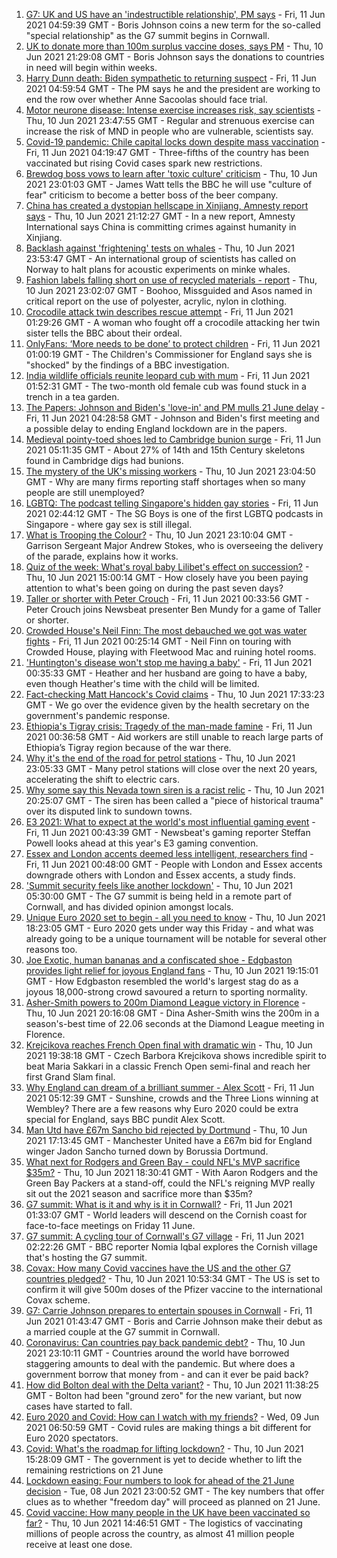 1. [G7: UK and US have an 'indestructible relationship', PM says](https://www.bbc.co.uk/news/uk-politics-57436035) - Fri, 11 Jun 2021 04:59:39 GMT - Boris Johnson coins a new term for the so-called "special relationship" as the G7 summit begins in Cornwall.
2. [UK to donate more than 100m surplus vaccine doses, says PM](https://www.bbc.co.uk/news/uk-57436535) - Thu, 10 Jun 2021 21:29:08 GMT - Boris Johnson says the donations to countries in need will begin within weeks.
3. [Harry Dunn death: Biden sympathetic to returning suspect](https://www.bbc.co.uk/news/uk-57435843) - Fri, 11 Jun 2021 04:59:54 GMT - The PM says he and the president are working to end the row over whether Anne Sacoolas should face trial.
4. [Motor neurone disease: Intense exercise increases risk, say scientists](https://www.bbc.co.uk/news/health-57431412) - Thu, 10 Jun 2021 23:47:55 GMT - Regular and strenuous exercise can increase the risk of MND in people who are vulnerable, scientists say.
5. [Covid-19 pandemic: Chile capital locks down despite mass vaccination](https://www.bbc.co.uk/news/world-latin-america-57436861) - Fri, 11 Jun 2021 04:19:47 GMT - Three-fifths of the country has been vaccinated but rising Covid cases spark new restrictions.
6. [Brewdog boss vows to learn after 'toxic culture' criticism](https://www.bbc.co.uk/news/business-57434978) - Thu, 10 Jun 2021 23:01:03 GMT - James Watt tells the BBC he will use "culture of fear" criticism to become a better boss of the beer company.
7. [China has created a dystopian hellscape in Xinjiang, Amnesty report says](https://www.bbc.co.uk/news/world-asia-china-57386625) - Thu, 10 Jun 2021 21:12:27 GMT - In a new report, Amnesty International says China is committing crimes against humanity in Xinjiang.
8. [Backlash against 'frightening' tests on whales](https://www.bbc.co.uk/news/science-environment-57432290) - Thu, 10 Jun 2021 23:53:47 GMT - An international group of scientists has called on Norway to halt plans for acoustic experiments on minke whales.
9. [Fashion labels falling short on use of recycled materials - report](https://www.bbc.co.uk/news/business-57433221) - Thu, 10 Jun 2021 23:02:07 GMT - Boohoo, Missguided and Asos named in critical report on the use of polyester, acrylic, nylon in clothing.
10. [Crocodile attack twin describes rescue attempt](https://www.bbc.co.uk/news/newsbeat-57437135) - Fri, 11 Jun 2021 01:29:26 GMT - A woman who fought off a crocodile attacking her twin sister tells the BBC about their ordeal.
11. [OnlyFans: ‘More needs to be done’ to protect children](https://www.bbc.co.uk/news/uk-57429900) - Fri, 11 Jun 2021 01:00:19 GMT - The Children's Commissioner for England says she is "shocked" by the findings of a BBC investigation.
12. [India wildlife officials reunite leopard cub with mum](https://www.bbc.co.uk/news/world-asia-india-57423682) - Fri, 11 Jun 2021 01:52:31 GMT - The two-month old female cub was found stuck in a trench in a tea garden.
13. [The Papers: Johnson and Biden's 'love-in' and PM mulls 21 June delay](https://www.bbc.co.uk/news/blogs-the-papers-57436753) - Fri, 11 Jun 2021 04:28:58 GMT - Johnson and Biden's first meeting and a possible delay to ending England lockdown are in the papers.
14. [Medieval pointy-toed shoes led to Cambridge bunion surge](https://www.bbc.co.uk/news/uk-england-cambridgeshire-57427365) - Fri, 11 Jun 2021 05:11:35 GMT - About 27% of 14th and 15th Century skeletons found in Cambridge digs had bunions.
15. [The mystery of the UK's missing workers](https://www.bbc.co.uk/news/business-57400560) - Thu, 10 Jun 2021 23:04:50 GMT - Why are many firms reporting staff shortages when so many people are still unemployed?
16. [LGBTQ: The podcast telling Singapore's hidden gay stories](https://www.bbc.co.uk/news/world-asia-57424596) - Fri, 11 Jun 2021 02:44:12 GMT - The SG Boys is one of the first LGBTQ podcasts in Singapore - where gay sex is still illegal.
17. [What is Trooping the Colour?](https://www.bbc.co.uk/news/uk-57433611) - Thu, 10 Jun 2021 23:10:04 GMT - Garrison Sergeant Major Andrew Stokes, who is overseeing the delivery of the parade, explains how it works.
18. [Quiz of the week: What's royal baby Lilibet's effect on succession?](https://www.bbc.co.uk/news/world-57421255) - Thu, 10 Jun 2021 15:00:14 GMT - How closely have you been paying attention to what's been going on during the past seven days?
19. [Taller or shorter with Peter Crouch](https://www.bbc.co.uk/news/newsbeat-57431175) - Fri, 11 Jun 2021 00:33:56 GMT - Peter Crouch joins Newsbeat presenter Ben Mundy for a game of Taller or shorter.
20. [Crowded House's Neil Finn: The most debauched we got was water fights](https://www.bbc.co.uk/news/entertainment-arts-57419383) - Fri, 11 Jun 2021 00:25:14 GMT - Neil Finn on touring with Crowded House, playing with Fleetwood Mac and ruining hotel rooms.
21. ['Huntington's disease won't stop me having a baby'](https://www.bbc.co.uk/news/stories-57430859) - Fri, 11 Jun 2021 00:35:33 GMT - Heather and her husband are going to have a baby, even though Heather's time with the child will be limited.
22. [Fact-checking Matt Hancock's Covid claims](https://www.bbc.co.uk/news/57427777) - Thu, 10 Jun 2021 17:33:23 GMT - We go over the evidence given by the health secretary on the government's pandemic response.
23. [Ethiopia's Tigray crisis: Tragedy of the man-made famine](https://www.bbc.co.uk/news/world-africa-57422168) - Fri, 11 Jun 2021 00:36:58 GMT - Aid workers are still unable to reach large parts of Ethiopia’s Tigray region because of the war there.
24. [Why it's the end of the road for petrol stations](https://www.bbc.co.uk/news/business-57416829) - Thu, 10 Jun 2021 23:05:33 GMT - Many petrol stations will close over the next 20 years, accelerating the shift to electric cars.
25. [Why some say this Nevada town siren is a racist relic](https://www.bbc.co.uk/news/world-us-canada-57407543) - Thu, 10 Jun 2021 20:25:07 GMT - The siren has been called a "piece of historical trauma" over its disputed link to sundown towns.
26. [E3 2021: What to expect at the world's most influential gaming event](https://www.bbc.co.uk/news/newsbeat-57425970) - Fri, 11 Jun 2021 00:43:39 GMT - Newsbeat's gaming reporter Steffan Powell looks ahead at this year's E3 gaming convention.
27. [Essex and London accents deemed less intelligent, researchers find](https://www.bbc.co.uk/news/uk-england-essex-57071805) - Fri, 11 Jun 2021 00:48:00 GMT - People with London and Essex accents downgrade others with London and Essex accents, a study finds.
28. ['Summit security feels like another lockdown'](https://www.bbc.co.uk/news/uk-england-cornwall-57399071) - Thu, 10 Jun 2021 05:30:00 GMT - The G7 summit is being held in a remote part of Cornwall, and has divided opinion amongst locals.
29. [Unique Euro 2020 set to begin - all you need to know](https://www.bbc.co.uk/sport/football/57349809) - Thu, 10 Jun 2021 18:23:05 GMT - Euro 2020 gets under way this Friday - and what was already going to be a unique tournament will be notable for several other reasons too.
30. [Joe Exotic, human bananas and a confiscated shoe - Edgbaston provides light relief for joyous England fans](https://www.bbc.co.uk/sport/cricket/57434574) - Thu, 10 Jun 2021 19:15:01 GMT - How Edgbaston resembled the world's largest stag do as a joyous 18,000-strong crowd savoured a return to sporting normality.
31. [Asher-Smith powers to 200m Diamond League victory in Florence](https://www.bbc.co.uk/sport/athletics/57435447) - Thu, 10 Jun 2021 20:16:08 GMT - Dina Asher-Smith wins the 200m in a season's-best time of 22.06 seconds at the Diamond League meeting in Florence.
32. [Krejcikova reaches French Open final with dramatic win](https://www.bbc.co.uk/sport/tennis/57430542) - Thu, 10 Jun 2021 19:38:18 GMT - Czech Barbora Krejcikova shows incredible spirit to beat Maria Sakkari in a classic French Open semi-final and reach her first Grand Slam final.
33. [Why England can dream of a brilliant summer - Alex Scott](https://www.bbc.co.uk/sport/football/57429078) - Fri, 11 Jun 2021 05:12:39 GMT - Sunshine, crowds and the Three Lions winning at Wembley? There are a few reasons why Euro 2020 could be extra special for England, says BBC pundit Alex Scott.
34. [Man Utd have £67m Sancho bid rejected by Dortmund](https://www.bbc.co.uk/sport/football/57433323) - Thu, 10 Jun 2021 17:13:45 GMT - Manchester United have a £67m bid for England winger Jadon Sancho turned down by Borussia Dortmund.
35. [What next for Rodgers and Green Bay - could NFL's MVP sacrifice $35m?](https://www.bbc.co.uk/sport/american-football/57414011) - Thu, 10 Jun 2021 18:30:41 GMT - With Aaron Rodgers and the Green Bay Packers at a stand-off, could the NFL's reigning MVP really sit out the 2021 season and sacrifice more than $35m?
36. [G7 summit: What is it and why is it in Cornwall?](https://www.bbc.co.uk/news/world-49434667) - Fri, 11 Jun 2021 01:33:07 GMT - World leaders will descend on the Cornish coast for face-to-face meetings on Friday 11 June.
37. [G7 summit: A cycling tour of Cornwall's G7 village](https://www.bbc.co.uk/news/uk-57433610) - Fri, 11 Jun 2021 02:22:26 GMT - BBC reporter Nomia Iqbal explores the Cornish village that's hosting the G7 summit.
38. [Covax: How many Covid vaccines have the US and the other G7 countries pledged?](https://www.bbc.co.uk/news/world-55795297) - Thu, 10 Jun 2021 10:53:34 GMT - The US is set to confirm it will give 500m doses of the Pfizer vaccine to the international Covax scheme.
39. [G7: Carrie Johnson prepares to entertain spouses in Cornwall](https://www.bbc.co.uk/news/uk-politics-57384801) - Fri, 11 Jun 2021 01:43:47 GMT - Boris and Carrie Johnson make their debut as a married couple at the G7 summit in Cornwall.
40. [Coronavirus: Can countries pay back pandemic debt?](https://www.bbc.co.uk/news/57432260) - Thu, 10 Jun 2021 23:10:11 GMT - Countries around the world have borrowed staggering amounts to deal with the pandemic. But where does a government borrow that money from - and can it ever be paid back?
41. [How did Bolton deal with the Delta variant?](https://www.bbc.co.uk/news/uk-england-57425730) - Thu, 10 Jun 2021 11:38:25 GMT - Bolton had been "ground zero" for the new variant, but now cases have started to fall.
42. [Euro 2020 and Covid: How can I watch with my friends?](https://www.bbc.co.uk/news/uk-57386719) - Wed, 09 Jun 2021 06:50:59 GMT - Covid rules are making things a bit different for Euro 2020 spectators.
43. [Covid: What's the roadmap for lifting lockdown?](https://www.bbc.co.uk/news/explainers-52530518) - Thu, 10 Jun 2021 15:28:09 GMT - The government is yet to decide whether to lift the remaining restrictions on 21 June
44. [Lockdown easing: Four numbers to look for ahead of the 21 June decision](https://www.bbc.co.uk/news/57403888) - Tue, 08 Jun 2021 23:00:52 GMT - The key numbers that offer clues as to whether "freedom day" will proceed as planned on 21 June.
45. [Covid vaccine: How many people in the UK have been vaccinated so far?](https://www.bbc.co.uk/news/health-55274833) - Thu, 10 Jun 2021 14:46:51 GMT - The logistics of vaccinating millions of people across the country, as almost 41 million people receive at least one dose.
